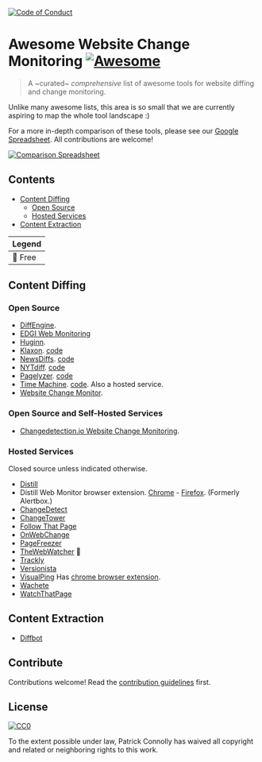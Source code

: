 [![Code of Conduct](https://img.shields.io/badge/%E2%9D%A4-code%20of%20conduct-blue.svg?style=flat)](https://github.com/edgi-govdata-archiving/overview/blob/master/CONDUCT.md)

# Awesome Website Change Monitoring [![Awesome](https://cdn.rawgit.com/sindresorhus/awesome/d7305f38d29fed78fa85652e3a63e154dd8e8829/media/badge.svg)](https://github.com/sindresorhus/awesome)

> A ~curated~ _comprehensive_ list of awesome tools for website diffing
> and change monitoring.

Unlike many awesome lists, this area is so small that we are currently
aspiring to map the whole tool landscape :)

For a more in-depth comparison of these tools, please see our [Google Spreadsheet][spreadsheet]. All contributions are welcome!

[![Comparison Spreadsheet](https://i.imgur.com/dtT1Cjj.png)][spreadsheet]


## Contents

- [Content Diffing](#content-diffing)
  - [Open Source](#open-source)
  - [Hosted Services](#hosted-services)
- [Content Extraction](#content-extraction)

| Legend |
|--------|
| :beer: Free |


## Content Diffing

### Open Source

- [DiffEngine][].
- [EDGI Web Monitoring][edgi-webmon]
- [Huginn][].
- [Klaxon][]. [code][klaxon-code]
- [NewsDiffs][]. [code][newsdiffs-code]
- [NYTdiff][]. [code][nytdiff-code]
- [Pagelyzer][]. [code][pagelyzer-code]
- [Time Machine][]. [code][timemachine-code]. Also a hosted service.
- [Website Change Monitor][website-change-monitor].


### Open Source and Self-Hosted Services

- [Changedetection.io Website Change Monitoring][changedetection.io].


### Hosted Services

Closed source unless indicated otherwise.

- [Distill][]
- Distill Web Monitor browser extension. [Chrome][distill-chrome] - [Firefox][distill-ff]. (Formerly Alertbox.)
- [ChangeDetect][]
- [ChangeTower][]
- [Follow That Page][]
- [OnWebChange][]
- [PageFreezer][]
- [TheWebWatcher][] :beer:
- [Trackly][]
- [Versionista][]
- [VisualPing][] Has [chrome browser extension][visualping-chrome].
- [Wachete][]
- [WatchThatPage][]

## Content Extraction

- [Diffbot][]



## Contribute

Contributions welcome! Read the [contribution guidelines](https://github.com/edgi-govdata-archiving/awesome-website-change-monitoring/blob/master/CONTRIBUTING.md) first.


## License

[![CC0](http://mirrors.creativecommons.org/presskit/buttons/88x31/svg/cc-zero.svg)](http://creativecommons.org/publicdomain/zero/1.0)

To the extent possible under law, Patrick Connolly has waived all copyright and
related or neighboring rights to this work.

   [huginn]: https://github.com/huginn/huginn
   [klaxon]: https://www.newsklaxon.org/
   [klaxon-code]: https://github.com/themarshallproject/klaxon
   [pagelyzer]: http://pagelyzer.openpreservation.org/
   [pagelyzer-code]: https://github.com/openpreserve/pagelyzer
   [trackly]: https://trackly.io/
   [versionista]: https://versionista.com/
   [visualping]: https://visualping.io/
   [visualping-chrome]: https://chrome.google.com/webstore/detail/visualping/pemhgklkefakciniebenbfclihhmmfcd
   [follow that page]: https://www.followthatpage.com/
   [diffbot]: https://www.diffbot.com/
   [pagefreezer]: https://www.pagefreezer.com/
   [diffengine]: https://github.com/DocNow/diffengine
   [nytdiff]: https://twitter.com/nyt_diff
   [nytdiff-code]: https://github.com/j-e-d/NYTdiff
   [onwebchange]: https://onwebchange.com/
   [thewebwatcher]: http://www.thewebwatcher.com/
   [ChangeTower]: https://changetower.com/
   [ChangeDetection]: https://www.changedetection.com/
   [WatchThatPage]: http://www.watchthatpage.com/
   [NewsDiffs]: http://newsdiffs.org/
   [newsdiffs-code]: https://github.com/ecprice/newsdiffs
   [wachete]: https://www.wachete.com/
   [spreadsheet]: https://docs.google.com/spreadsheets/d/1TqKX1PA2eOszLgb8Vejw5GPe4STJkHWFe2_IUa3t5gM/edit#gid=0
   [distill]: https://distill.io/
   [distill-ff]: https://addons.mozilla.org/en-us/firefox/addon/alertbox/
   [distill-chrome]: https://chrome.google.com/webstore/detail/distill-web-monitor/inlikjemeeknofckkjolnjbpehgadgge?hl=en
   [edgi-webmon]: https://github.com/edgi-govdata-archiving/web-monitoring
   [ChangeDetect]: http://www.changedetect.com/
   [Time Machine]: http://timemachine.truthmeter.mk
   [timemachine-code]: https://bitbucket.org/metamorfozis/news
   [website-change-monitor]: https://github.com/JuanmaMenendez/website-change-monitor
   [website-change-monitor]: https://github.com/JuanmaMenendez/website-change-monitor
   [changedetection.io]: https://github.com/dgtlmoon/changedetection.io

